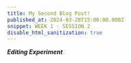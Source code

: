 ```yaml
---
title: My Second Blog Post!
published_at: 2024-03-28T15:00:00.000Z
snippet: WEEK 1 - SESSION 2
disable_html_sanitization: true
---
```


_**Editing Experiment**_




<!-- # This is h1

## This is h2

_underline_

**bold** -->
